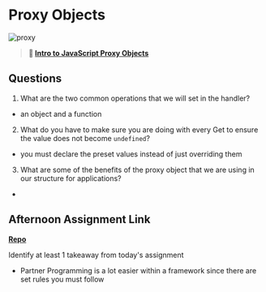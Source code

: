 # Proxy Objects

![proxy](https://bcw.blob.core.windows.net/public/img/journals/5120113092091727)

> **📖 [Intro to JavaScript Proxy Objects](https://codeworksacademy.com/fs-student-guide/resources/wk3/03-Proxies)**

## Questions

1. What are the two common operations that we will set in the handler?
- an object and a function
2. What do you have to make sure you are doing with every Get to ensure the value does not become `undefined`?
- you must declare the preset values instead of just overriding them
3. What are some of the benefits of the proxy object that we are using in our structure for applications?
- 
## Afternoon Assignment Link

**[Repo](https://github.com/pkrueger/rain-money)**

Identify at least 1 takeaway from today's assignment
- Partner Programming is a lot easier within a framework since there are set rules you must follow
